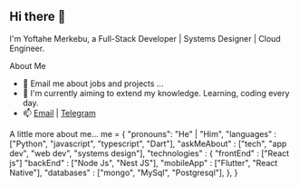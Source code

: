 ## Hi there 👋
I'm Yoftahe Merkebu, a Full-Stack Developer | Systems Designer | Cloud Engineer.

About Me

- 💬 Email me about jobs and projects ...
- 🔭 I'm currently aiming to extend my knowledge. Learning, coding every day.
- 📫 [Email](mailto:yoftahemerkebu2@gmail.com) | [Telegram](https://t.me/Yoftahe_Merkebu)

A little more about me...
  me = {
    "pronouns": "He" | "Him",
    "languages" : ["Python", "javascript", "typescript", "Dart"],
    "askMeAbout" : ["tech", "app dev", "web dev", "systems design"],
    "technologies" : {
        "frontEnd" : ["React js"]
        "backEnd" : ["Node Js", "Nest JS"],
        "mobileApp" : ["Flutter", "React Native"],
        "databases" : ["mongo", "MySql", "Postgresql"],
    },
}
<!--
**Yoftahe1/Yoftahe1** is a ✨ _special_ ✨ repository because its `README.md` (this file) appears on your GitHub profile.


-->
